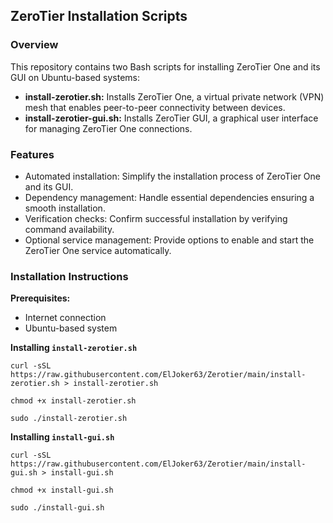 ## ZeroTier Installation Scripts

### Overview

This repository contains two Bash scripts for installing ZeroTier One and its GUI on Ubuntu-based systems:

* **install-zerotier.sh:** Installs ZeroTier One, a virtual private network (VPN) mesh that enables peer-to-peer connectivity between devices.
* **install-zerotier-gui.sh:** Installs ZeroTier GUI, a graphical user interface for managing ZeroTier One connections.

### Features

- Automated installation: Simplify the installation process of ZeroTier One and its GUI.
- Dependency management: Handle essential dependencies ensuring a smooth installation.
- Verification checks: Confirm successful installation by verifying command availability.
- Optional service management: Provide options to enable and start the ZeroTier One service automatically.

### Installation Instructions

**Prerequisites:**

- Internet connection
- Ubuntu-based system

**Installing `install-zerotier.sh`**

```console
curl -sSL https://raw.githubusercontent.com/ElJoker63/Zerotier/main/install-zerotier.sh > install-zerotier.sh
```

```console
chmod +x install-zerotier.sh
```

```console
sudo ./install-zerotier.sh
```

**Installing `install-gui.sh`**

```console
curl -sSL https://raw.githubusercontent.com/ElJoker63/Zerotier/main/install-gui.sh > install-gui.sh
```

```console
chmod +x install-gui.sh
```

```console
sudo ./install-gui.sh
```
